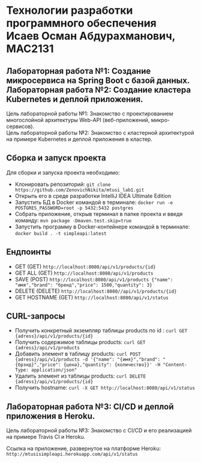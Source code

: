 # Технологии разработки программного обеспечения<br>Исаев Осман Абдурахманович, МАС2131
## Лабораторная работа №1: Создание микросервиса на Spring Boot с базой данных.<br>Лабораторная работа №2: Cоздание кластера Kubernetes и деплой приложения.
Цель лабораторной работы №1: Знакомство с проектированием многослойной архитектуры Web-API (веб-приложений, микро-сервисов).<br>
Цель лабораторной работы №2: Знакомство с кластерной архитектурой на примере Kubernetes и деплой приложения в кластер.<br>

## Сборка и запуск проекта
Для сборки и запуска проекта необходимо:
* Клонировать репозиторий: ```git clone https://github.com/ZenovichNikita/mtusi_lab1.git```
* Открыть его в среде разработки IntelliJ IDEA Ultimate Edition
* Запустить БД в Docker командой в терминале: ```docker run -e POSTGRES_PASSWORD=root -p 5432:5432 postgres```
* Собрать приложение, открыв терминал в папке проекта и введя команду: ```mvn package -Dmaven.test.skip=true```
* Запустить программу в Docker-контейнере командой в терминале: ```docker build . -t simpleapi:latest```

## Ендпоинты
* GET (GET) ```http://localhost:8080/api/v1/products/{id}```
* GET ALL (GET) ```http://localhost:8080/api/v1/products```
* SAVE (POST) ```http://localhost:8080/api/v1/products {"name": "имя","brand": "бренд","price": 1500,"quantity": 3}```
* DELETE (DELETE) ```http://localhost:8080//api/v1/products/{id}```
* GET HOSTNAME (GET) ```http://localhost:8080/api/v1/status```

## CURL-запросы
* Получить конкретный экземпляр таблицы products по id : ```curl GET {adress}/api/v1/products/{id}```
* Получить содержимое таблицы products: ```curl GET {adress}/api/v1/products```
* Добавить элемент в таблицу products: ```curl POST {adress}/api/v1/products -d '{"name": "{имя}","brand": "{брэнд}","price": {цена},"quantity": {количество}}' -H "Content-Type: application/json"```
* Удалить элемент из таблицы products: ```curl DELETE {adress}/api/v1/products/{id}```
* Получить hostname: ```curl -X GET http://localhost:8080/api/v1/status```

## Лабораторная работа №3: CI/CD и деплой приложения в Heroku.
Цель лабораторной работы №3: Знакомство с CI/CD и его реализацией на примере Travis CI и Heroku.

Ссылка на приложение, развернутое на платформе Heroku: ```http://mtusisimpleapi.herokuapp.com/api/v1/status```
